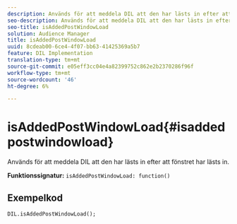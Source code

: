 ```yaml
---
description: Används för att meddela DIL att den har lästs in efter att fönstret har lästs in.
seo-description: Används för att meddela DIL att den har lästs in efter att fönstret har lästs in.
seo-title: isAddedPostWindowLoad
solution: Audience Manager
title: isAddedPostWindowLoad
uuid: 8cdeab00-6ce4-4f07-bb63-41425369a5b7
feature: DIL Implementation
translation-type: tm+mt
source-git-commit: e05eff3cc04e4a82399752c862e2b2370286f96f
workflow-type: tm+mt
source-wordcount: '46'
ht-degree: 6%

---
```



# isAddedPostWindowLoad{#isaddedpostwindowload}

Används för att meddela DIL att den har lästs in efter att fönstret har lästs in.

**Funktionssignatur:** `isAddedPostWindowLoad: function()`

<!--
r_dil_added_post_window_load.xml
-->

## Exempelkod

```
DIL.isAddedPostWindowLoad();
```
